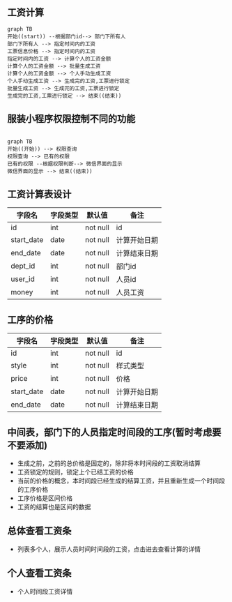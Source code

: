 ## 工资计算
```mermaid
graph TB
开始((start)) --根据部门id--> 部门下所有人
部门下所有人 --> 指定时间内的工资
工票信息价格 --> 指定时间内的工资
指定时间内的工资 --> 计算个人的工资金额
计算个人的工资金额 --> 批量生成工资
计算个人的工资金额 --> 个人手动生成工资
个人手动生成工资 --> 生成完的工资,工票进行锁定
批量生成工资 --> 生成完的工资,工票进行锁定
生成完的工资,工票进行锁定 --> 结束((结束))
```

## 服装小程序权限控制不同的功能 
```mermaid

graph TB
开始((开始)) --> 权限查询
权限查询 --> 已有的权限
已有的权限 --根据权限判断--> 微信界面的显示
微信界面的显示 --> 结束((结束))
```

## 工资计算表设计

| 字段名     | 字段类型 | 默认值   | 备注         |
| ---------- | -------- | -------- | ------------ |
| id         | int      | not null     | id           |
| start_date | date     | not null | 计算开始日期 |
| end_date   | date     | not null | 计算结束日期 |
| dept_id    | int      | not null | 部门id       |
| user_id    | int      | not null | 人员id       |
| money      | int      | not null | 人员工资     |

## 工序的价格

| 字段名     | 字段类型 | 默认值   | 备注         |
| ---------- | -------- | -------- | ------------ |
| id         | int      | not null | id           |
| style      | int      | not null | 样式类型     |
| price      | int      | not null | 价格         |
| start_date | date     | not null | 计算开始日期 |
| end_date   | date     | not null | 计算结束日期 |


## 中间表，部门下的人员指定时间段的工序(暂时考虑要不要添加)

- 生成之前，之前的总价格是固定的，除非将本时间段的工资取消结算
- 工资锁定的规则，锁定上个已结工资的价格
- 当前的价格的概念，本时间段已经生成的结算工资，并且重新生成一个时间段的工序价格
- 工序价格是区间价格
- 工资的结算也是区间的数据

## 总体查看工资条
- 列表多个人，展示人员时间时间段的工资，点击进去查看计算的详情
## 个人查看工资条
- 个人时间段工资详情